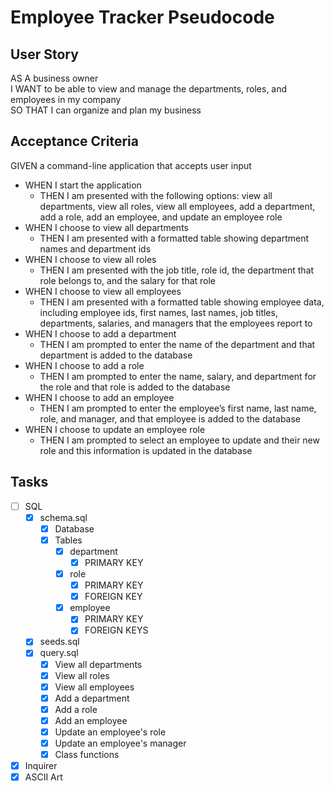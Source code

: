# Employee Tracker Pseudocode

## User Story

AS A business owner\
I WANT to be able to view and manage the departments, roles, and employees in my company\
SO THAT I can organize and plan my business

## Acceptance Criteria

GIVEN a command-line application that accepts user input

- WHEN I start the application
  - THEN I am presented with the following options: view all departments, view all roles, view all employees, add a department, add a role, add an employee, and update an employee role
- WHEN I choose to view all departments
  - THEN I am presented with a formatted table showing department names and department ids
- WHEN I choose to view all roles
  - THEN I am presented with the job title, role id, the department that role belongs to, and the salary for that role
- WHEN I choose to view all employees
  - THEN I am presented with a formatted table showing employee data, including employee ids, first names, last names, job titles, departments, salaries, and managers that the employees report to
- WHEN I choose to add a department
  - THEN I am prompted to enter the name of the department and that department is added to the database
- WHEN I choose to add a role
  - THEN I am prompted to enter the name, salary, and department for the role and that role is added to the database
- WHEN I choose to add an employee
  - THEN I am prompted to enter the employee’s first name, last name, role, and manager, and that employee is added to the database
- WHEN I choose to update an employee role
  - THEN I am prompted to select an employee to update and their new role and this information is updated in the database

## Tasks

- [ ] SQL
  - [x] schema.sql
    - [x] Database
    - [x] Tables
      - [x] department
        - [x] PRIMARY KEY
      - [x] role
        - [x] PRIMARY KEY
        - [x] FOREIGN KEY
      - [x] employee
        - [x] PRIMARY KEY
        - [x] FOREIGN KEYS
  - [x] seeds.sql
  - [x] query.sql
    - [x] View all departments
    - [x] View all roles
    - [x] View all employees
    - [x] Add a department
    - [x] Add a role
    - [x] Add an employee
    - [x] Update an employee's role
    - [x] Update an employee's manager
    - [x] Class functions
- [x] Inquirer
- [x] ASCII Art
